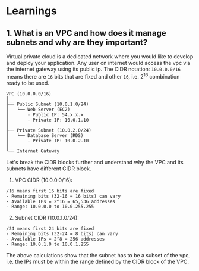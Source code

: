 # Learnings

## 1. What is an VPC and how does it manage subnets and why are they important? 

Virtual private cloud is a dedicated network where you would like to develop and deploy your application. Any user on internet would access the vpc via the internet gateway using its public ip. 
The CIDR notation: `10.0.0.0/16` means there are `16` bits that are fixed and other `16`, i.e. $2^{16}$ combination ready to be used. 
```
VPC (10.0.0.0/16)
│
├── Public Subnet (10.0.1.0/24)
│   └── Web Server (EC2)
│       - Public IP: 54.x.x.x
│       - Private IP: 10.0.1.10
│
├── Private Subnet (10.0.2.0/24)
│   └── Database Server (RDS)
│       - Private IP: 10.0.2.10
│
└── Internet Gateway
```

Let's break the CIDR blocks further and understand why the VPC and its subnets have different CIDR block. 

1. VPC CIDR (10.0.0.0/16):
``` 
/16 means first 16 bits are fixed
- Remaining bits (32-16 = 16 bits) can vary
- Available IPs = 2^16 = 65,536 addresses
- Range: 10.0.0.0 to 10.0.255.255
```
2. Subnet CIDR (10.0.1.0/24):
```
/24 means first 24 bits are fixed
- Remaining bits (32-24 = 8 bits) can vary
- Available IPs = 2^8 = 256 addresses
- Range: 10.0.1.0 to 10.0.1.255
```
The above calculations show that the subnet has to be a subset of the vpc, i.e. the IPs must be within the range defined by the CIDR block of the VPC. 